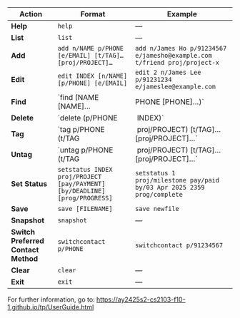 | **Action**                          | **Format** | **Example**                                                              |
|-------------------------------------|-------|--------------------------------------------------------------------------|
| **Help**                            | `help` | —                                                                        |
| **List**                            | `list` | —                                                                        |
| **Add**                             | `add n/NAME p/PHONE [e/EMAIL] [t/TAG]…​ [proj/PROJECT]…​` | `add n/James Ho p/91234567 e/jamesho@example.com t/friend proj/project-x` |
| **Edit**                            | `edit INDEX [n/NAME] [p/PHONE] [e/EMAIL]` | `edit 2 n/James Lee p/91231234 e/jameslee@example.com`                   |
| **Find**                            | `find (NAME [NAME]…​ | PHONE [PHONE]…​)`    | `find James Jake` or `find 87487765 88888888`                             |
| **Delete**                          | `delete (p/PHONE ​| ​ INDEX)`                                                                | `delete 3` or `delete p/91231234`                                      |
| **Tag**                             | `tag p/PHONE (t/TAG ​| ​  proj/PROJECT) [t/TAG]…​ [proj/PROJECT]…​`                             | `tag p/91234567 t/bestie proj/project-x`                               |
| **Untag**                           | `untag p/PHONE (t/TAG ​| ​ proj/PROJECT) [t/TAG]…​ [proj/PROJECT]…​​`                             | `untag p/91234567 t/bestie proj/project-x`                             |
| **Set Status**                      | `setstatus INDEX proj/PROJECT [pay/PAYMENT] [by/DEADLINE] [prog/PROGRESS]` | `setstatus 1 proj/milestone pay/paid by/03 Apr 2025 2359 prog/complete`  |
| **Save**                            | `save [FILENAME]` | `save newfile`                                                           |
| **Snapshot**                        | `snapshot` | —                                                                        |
| **Switch Preferred Contact Method** | `switchcontact p/PHONE` | `switchcontact p/91234567`                                               |
| **Clear**                           | `clear` | —                                                                        |
| **Exit**                            | `exit` | —                                                                        |
For further information, go to: https://ay2425s2-cs2103-f10-1.github.io/tp/UserGuide.html
